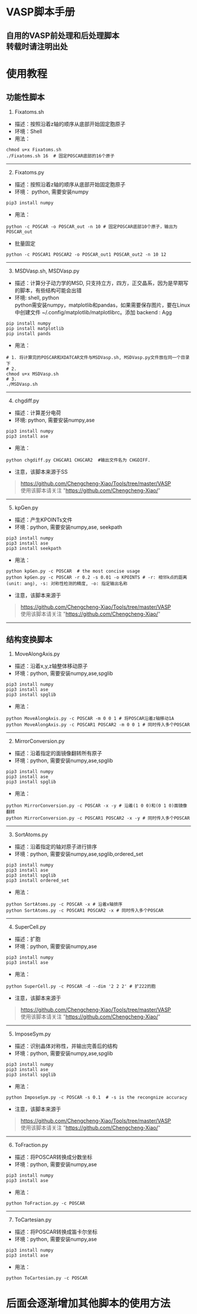 # VASP脚本手册  
自用的VASP前处理和后处理脚本  
转载时请注明出处  
---
  
# 使用教程
## 功能性脚本
1. Fixatoms.sh  
- 描述：按照沿着z轴的顺序从底部开始固定胞原子  
- 环境：Shell 
- 用法：  
``` shell
chmod u+x Fixatoms.sh
./Fixatoms.sh 16  # 固定POSCAR底部的16个原子
```
---
  
2. Fixatoms.py  
- 描述：按照沿着z轴的顺序从底部开始固定胞原子  
- 环境： python, 需要安装numpy  
``` shell
pip3 install numpy
```
- 用法：  
``` shell
python -c POSCAR -o POSCAR_out -n 10 # 固定POSCAR底部10个原子，输出为POSCAR_out
```
- 批量固定  
``` shell
python -c POSCAR1 POSCAR2 -o POSCAR_out1 POSCAR_out2 -n 10 12 
```
---
  
3. MSDVasp.sh, MSDVasp.py  
- 描述：计算分子动力学的MSD, 只支持立方，四方，正交晶系，因为是早期写的脚本，有些结构可能会出错  
- 环境: shell, python  
python需安装numpy，matplotlib和pandas，如果需要保存图片，要在Linux中创建文件 ~/.config/matplotlib/matplotlibrc。添加 backend : Agg  
``` sheLL
pip install numpy
pip install matplotlib
pip install pands
```
- 用法：  
``` shell
# 1. 将计算完的POSCAR和XDATCAR文件与MSDVasp.sh, MSDVasp.py文件放在同一个目录下
# 2.
chmod u+x MSDVasp.sh
# 3.
./MSDVasp.sh
```
---
  
4. chgdiff.py  
- 描述：计算差分电荷
- 环境: python, 需要安装numpy,ase  
``` shell
pip3 install numpy
pip3 install ase 
```
- 用法：  
``` shell
python chgdiff.py CHGCAR1 CHGCAR2  #输出文件名为 CHGDIFF.
```
- 注意，该脚本来源于SS
> https://github.com/Chengcheng-Xiao/Tools/tree/master/VASP  
使用该脚本请关注 "https://github.com/Chengcheng-Xiao/"  
---
  
5. kpGen.py  
- 描述：产生KPOINTs文件  
- 环境：python, 需要安装numpy,ase, seekpath  
``` shell
pip3 install numpy
pip3 install ase 
pip3 install seekpath 
```
- 用法：  
``` shell
python kpGen.py -c POSCAR  # the most concise usage
python kpGen.py -c POSCAR -r 0.2 -s 0.01 -o KPOINTS # -r: 相邻k点的距离(unit: ang), -s: 对称性检测的精度, -o: 指定输出名称
```
- 注意，该脚本来源于
> https://github.com/Chengcheng-Xiao/Tools/tree/master/VASP  
使用该脚本请关注 "https://github.com/Chengcheng-Xiao/"  
---
  
## 结构变换脚本  
1. MoveAlongAxis.py  
- 描述：沿着x,y,z轴整体移动原子  
- 环境：python, 需要安装numpy,ase,spglib  
``` shell
pip3 install numpy  
pip3 install ase 
pip3 install spglib
```
- 用法：  
``` shell
python MoveAlongAxis.py -c POSCAR -m 0 0 1 # 将POSCAR沿着z轴移动1A
python MoveAlongAxis.py -c POSCAR1 POSCAR2 -m 0 0 1 # 同时传入多个POSCAR
```
---
  
2. MirrorConversion.py  
- 描述：沿着指定的面镜像翻转所有原子
- 环境：python, 需要安装numpy,ase,spglib  
``` shell
pip3 install numpy  
pip3 install ase 
pip3 install spglib
```
- 用法：  
``` shell
python MirrorConversion.py -c POSCAR -x -y # 沿着(1 0 0)和(0 1 0)面镜像翻转
python MirrorConversion.py -c POSCAR1 POSCAR2 -x -y # 同时传入多个POSCAR
```
---
  
3. SortAtoms.py  
- 描述：沿着指定的轴对原子进行排序
- 环境：python, 需要安装numpy,ase,spglib,ordered_set  
``` shell
pip3 install numpy  
pip3 install ase 
pip3 install spglib
pip3 install ordered_set  
```
- 用法：  
``` shell
python SortAtoms.py -c POSCAR -x # 沿着x轴排序
python SortAtoms.py -c POSCAR1 POSCAR2 -x # 同时传入多个POSCAR
```
---
  
4. SuperCell.py  
- 描述：扩胞  
- 环境：python, 需要安装numpy,ase  
``` shell
pip3 install numpy  
pip3 install ase 
```
- 用法：  
``` shell
python SuperCell.py -c POSCAR -d --dim '2 2 2' # 扩222的胞 
```
- 注意，该脚本来源于
> https://github.com/Chengcheng-Xiao/Tools/tree/master/VASP  
使用该脚本请关注 "https://github.com/Chengcheng-Xiao/"  
---

5. ImposeSym.py  
- 描述：识别晶体对称性，并输出完善后的结构  
- 环境：python, 需要安装numpy,ase,spglib  
``` shell
pip3 install numpy  
pip3 install ase 
pip3 install spglib 
```
- 用法：  
``` shell
python ImposeSym.py -c POSCAR -s 0.1  # -s is the recongnize accuracy
```
- 注意，该脚本来源于
> https://github.com/Chengcheng-Xiao/Tools/tree/master/VASP  
使用该脚本请关注 "https://github.com/Chengcheng-Xiao/"  
---

6. ToFraction.py  
- 描述：将POSCAR转换成分数坐标  
- 环境：python, 需要安装numpy,ase  
``` shell
pip3 install numpy  
pip3 install ase 
```
- 用法：  
``` shell
python ToFraction.py -c POSCAR
```
---

7. ToCartesian.py  
- 描述：将POSCAR转换成笛卡尔坐标  
- 环境：python, 需要安装numpy,ase  
``` shell
pip3 install numpy  
pip3 install ase 
```
- 用法：  
``` shell
python ToCartesian.py -c POSCAR
```

# 后面会逐渐增加其他脚本的使用方法

